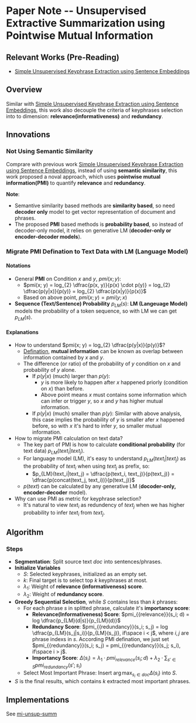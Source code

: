 # Paper Note -- Unsupervised Extractive Summarization using Pointwise Mutual Information
## Relevant Works (Pre-Reading)
* [Simple Unsupervised Keyphrase Extraction using Sentence Embeddings](https://github.com/innerNULL/notes/tree/main/docs/papers/simple-unsupervised-keyphrase-extraction-using-sentence-smbeddings)

## Overview
Similar with [Simple Unsupervised Keyphrase Extraction using Sentence Embeddings](https://github.com/innerNULL/notes/tree/main/docs/papers/simple-unsupervised-keyphrase-extraction-using-sentence-smbeddings), this work also decouple the criteria of keyphrases selection into to dimension: **relevance(informativeness)** and **redundancy**. 


## Innovations
### Not Using Semantic Similarity
Comprare with previous work [Simple Unsupervised Keyphrase Extraction using Sentence Embeddings](https://github.com/innerNULL/notes/tree/main/docs/papers/simple-unsupervised-keyphrase-extraction-using-sentence-smbeddings), instead of using **semantic similarity**, this work proposed a noval approach, which uses **pointwise mutual information(PMI)** to quantify **relevance** and **redundancy**.

**Note**:
* Semantive similarity based methods are **similarity based**, so need **decoder only** model to get vector representation of document and phrases.
* The proposed **PMI** based methods is **probability based**, so instead of decoder-only model, it relies on generative LM (**decoder-only or encoder-decoder models**).

### Migrate PMI Defination to Text Data with LM (Language Model)
#### Notations
* General **PMI** on Condition $x$ and $y$,  $pmi(x; y)$:
    * $pmi(x; y) = log_{2} \dfrac{p(x, y)}{p(x) \cdot p(y)} = log_{2} \dfrac{p(y|x)}{p(y)} = log_{2} \dfrac{p(x|y)}{p(x)}$
    * Based on above point, $pmi(x; y) = pmi(y; x)$
* **Sequence (Text/Sentence) Probability** $p_{LM}(s)$: **LM (Langeuage Model)** models the probability of a token sequence, so with LM we can get $p_{LM}(s)$.

#### Explanations
* How to understand $pmi(x; y) = log_{2} \dfrac{p(y|x)}{p(y)}$?
    * [Defination](https://en.wikipedia.org/wiki/Pointwise_mutual_information), **mutual information** can be known as overlap between information contained by $x$ and $y$.
    * The difference (or ratio) of the probability of $y$ condition on $x$ and probability of $y$ alone.
        * If $p(y|x)$ (much) larger than $p(y)$: 
            * $y$ is more likely to happen after $x$ happened priorly (condition on $x$) than before.
            * Above point means $x$ must contains some information which can infer or trigger $y$, so $x$ and $y$ has higher mutual information.
        * If $p(y|x)$ (much) smaller than $p(y)$: Similar with above analysis, this case implies the probability of $y$ is smaller afer $x$ happened before, so with $x$ it's hard to infer $y$, so smaller mutual information.
* How to migrate PMI calculation on text data?
    * The key part of PMI is how to calculate **conditional probability** (for text data) $p_{LM}(text_i|text_j)$.
    * For language model (LM), it's easy to understand $p_{LM}(text_i|text_j)$ as the probability of $text_i$ when using $text_j$ as prefix, so:
        * $p_{LM}(text_i|text_j) = \dfrac{p(text_i, text_j)}{p(text_j)} = \dfrac{p(concat(text_j, text_i))}{p(text_j)}$
    * $p(text)$ can be calculated by any generative LM (**docoder-only, encoder-decoder** model).
* Why can use PMI as metric for keyphrase selection? 
    * It's natural to view $text_i$ as redundency of $text_j$ when we has higher probability to infer $text_i$ from $text_j$.


## Algorithm
### Steps
* **Segmentation**: Split source text $doc$ into sentences/phrases.
* **Initialize Variables**
    * $S$: Selected keyphrases, initialized as an empty set.
    * $k$: Final target is to select top $k$ keyphrases at most.
    * $\lambda_1$: Weight of **relevance (informativeness) score**.
    * $\lambda_2$: Weight of **redundancy score**.
* **Greedy Sequential Selection**, while $S$ contains less than $k$ phrases:
    * For each phrase $s$ in splitted phrase, calculate it's **importancy score**:
        * **Relevance(Informativeness) Score**: $pmi_{{relevance}}(s_i; d) = log \dfrac{p_{LM}(d|s)}{p_{LM}(d)}$
        * **Redundancy Score**: $pmi_{{redundancy}}(s_i; s_j) = log \dfrac{p_{LM}(s_j|s_i)}{p_{LM}(s_j)}, if\space i < j$, where $i, j$ are phrase indexs in $s$. According PMI defination, we just set $pmi_{{redundancy}}(s_i; s_j) = pmi_{{redundancy}}(s_j; s_i), if\space i > j$. 
        * **Importancy Score**: $\Delta(s_i) = \lambda_1 \cdot pmi_{{relevance}}(s_i; d) + \lambda_2 \cdot \sum_{s'  \in S} pmi_{{redundancy}}(s'; s_i)$
    * Select Most Important Phrase: Insert $\arg \max_{s_i \in doc}  \Delta(s_i)$ into $S$.
* $S$ is the final results, which contains $k$ extracted most important phrases.


## Implementations
See [mi-unsup-summ](https://github.com/vishakhpk/mi-unsup-summ)